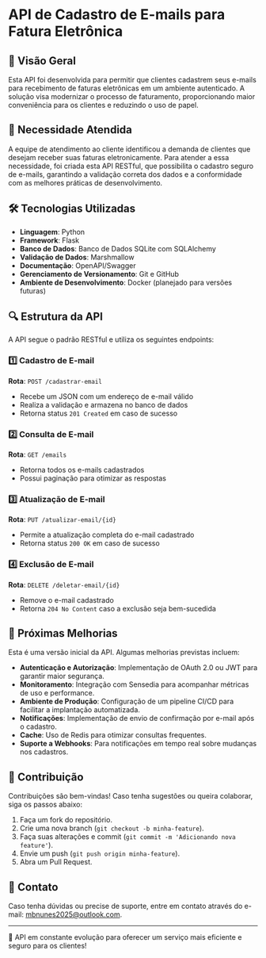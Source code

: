 # API de Cadastro de E-mails para Fatura Eletrônica

## 📌 Visão Geral
Esta API foi desenvolvida para permitir que clientes cadastrem seus e-mails para recebimento de faturas eletrônicas em um ambiente autenticado. A solução visa modernizar o processo de faturamento, proporcionando maior conveniência para os clientes e reduzindo o uso de papel.

## 🎯 Necessidade Atendida
A equipe de atendimento ao cliente identificou a demanda de clientes que desejam receber suas faturas eletronicamente. Para atender a essa necessidade, foi criada esta API RESTful, que possibilita o cadastro seguro de e-mails, garantindo a validação correta dos dados e a conformidade com as melhores práticas de desenvolvimento.

## 🛠️ Tecnologias Utilizadas
- **Linguagem**: Python
- **Framework**: Flask
- **Banco de Dados**: Banco de Dados SQLite com SQLAlchemy
- **Validação de Dados**: Marshmallow
- **Documentação**: OpenAPI/Swagger
- **Gerenciamento de Versionamento**: Git e GitHub
- **Ambiente de Desenvolvimento**: Docker (planejado para versões futuras)

## 🔍 Estrutura da API
A API segue o padrão RESTful e utiliza os seguintes endpoints:

### 1️⃣ Cadastro de E-mail
**Rota**: `POST /cadastrar-email`
- Recebe um JSON com um endereço de e-mail válido
- Realiza a validação e armazena no banco de dados
- Retorna status `201 Created` em caso de sucesso

### 2️⃣ Consulta de E-mail
**Rota**: `GET /emails`
- Retorna todos os e-mails cadastrados
- Possui paginação para otimizar as respostas

### 3️⃣ Atualização de E-mail
**Rota**: `PUT /atualizar-email/{id}`
- Permite a atualização completa do e-mail cadastrado
- Retorna status `200 OK` em caso de sucesso

### 4️⃣ Exclusão de E-mail
**Rota**: `DELETE /deletar-email/{id}`
- Remove o e-mail cadastrado
- Retorna `204 No Content` caso a exclusão seja bem-sucedida

## 📌 Próximas Melhorias
Esta é uma versão inicial da API. Algumas melhorias previstas incluem:
- **Autenticação e Autorização**: Implementação de OAuth 2.0 ou JWT para garantir maior segurança.
- **Monitoramento**: Integração com Sensedia para acompanhar métricas de uso e performance.
- **Ambiente de Produção**: Configuração de um pipeline CI/CD para facilitar a implantação automatizada.
- **Notificações**: Implementação de envio de confirmação por e-mail após o cadastro.
- **Cache**: Uso de Redis para otimizar consultas frequentes.
- **Suporte a Webhooks**: Para notificações em tempo real sobre mudanças nos cadastros.

## 📜 Contribuição
Contribuições são bem-vindas! Caso tenha sugestões ou queira colaborar, siga os passos abaixo:
1. Faça um fork do repositório.
2. Crie uma nova branch (`git checkout -b minha-feature`).
3. Faça suas alterações e commit (`git commit -m 'Adicionando nova feature'`).
4. Envie um push (`git push origin minha-feature`).
5. Abra um Pull Request.

## 📩 Contato
Caso tenha dúvidas ou precise de suporte, entre em contato através do e-mail: mbnunes2025@outlook.com.

---
🚀 API em constante evolução para oferecer um serviço mais eficiente e seguro para os clientes!

